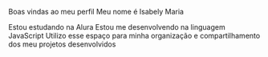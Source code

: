 Boas vindas ao meu perfil
Meu nome é Isabely Maria

Estou estudando na Alura
Estou me desenvolvendo na linguagem JavaScript
Utilizo esse espaço para minha organização e compartilhamento dos meu projetos desenvolvidos

